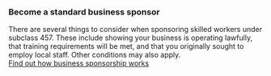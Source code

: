 ### Become a standard business sponsor

There are several things to consider when sponsoring skilled workers under subclass 457. These include showing your business is operating lawfully, that training requirements will be met, and that you originally sought to employ local staff. Other conditions may also apply.
<br />[Find out how business sponsorship works](#)
